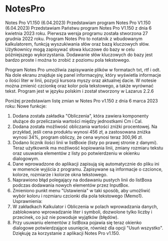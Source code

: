 # NotesPro
Notes Pro V1.150 (6.04.2023)
Przedstawiam program Notes Pro V1.150 (6.04.2023)
Przedstawiam Państwu program Notes Pro V1.150 z dnia 6 kwietnia 2023 roku. Pierwsza wersja programu została stworzona 27 grudnia 2022 roku. Program Notes Pro to notatnik z wbudowanym kalkulatorem, funkcją wyszukiwania słów oraz bazą kluczowych słów. Użytkownicy mogą zapisywać słowa kluczowe do bazy w celu późniejszego wykorzystania. Dodawanie słów kluczowych do bazy jest bardzo proste i można to zrobić z poziomu pola tekstowego.

Program Notes Pro umożliwia zapisywanie plików w formatach txt, rtf i odt. Na dole ekranu znajduje się panel informacyjny, który wyświetla informacje o ilości liter w linii, pozycji kursora myszy oraz aktualnej dacie. W notesie można zmienić czcionkę oraz kolor pola tekstowego, a także wyrównać tekst. Program jest w języku polskim i został stworzony w Lazarus 2.2.6

Poniżej przedstawiam listę zmian w Notes Pro v1.150 z dnia 6 marca 2023 roku:
Nowe funkcje:
1. Dodana została zakładka "Obliczenia", która zawiera komponenty służące do przeliczania wartości między jednostkami Cm i Cal.
2. Dodana została możliwość obliczania wartości zniżki procentowej. Na przykład, jeśli cena produktu wynosi 456 zł, a zastosowana zniżka wynosi 34%, program obliczy, że cena wynosi teraz 300,96 zł.
3. Dodano licznik ilości linii w listBoxie (listy po prawej stronie z danymi). Teraz użytkownik ma możliwość kopiowania linii, zmiany rozmiaru tekstu oraz usuwania elementów z listy po potwierdzeniu w okienku dialogowym.
4. Dane wprowadzone do aplikacji zapisują się automatycznie do pliku ini w momencie wyjścia z programu. Zapisywane są informacje o czcionce, kolorze, rozmiarze i kolorze okna tekstowego.
5. Naprawiono błąd polegający na dodawaniu pustych linii do listBoxa podczas dodawania nowych elementów przez InputBox.
6. Zmieniono punkt menu "Ustawienia" w taki sposób, aby umożliwić wybór koloru i rozmiaru czcionki dla pola tekstowego (Memo1).
Usprawnienia:
1. W zakładkach Kalkulator i Obliczenia w polach wprowadzania danych, zablokowano wprowadzanie liter i symboli, dozwolone tylko liczby i przecinek, co już nie powoduje wyjątków (błędów).
2. Przy usuwaniu elementów z listBoxa pojawia się teraz okienko dialogowe potwierdzające usunięcie, również dla opcji "Usuń wszystko".
Dziękuję za korzystanie z aplikacji Notes Pro v1.150.
